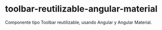 # toolbar-reutilizable-angular-material
Componente tipo Toolbar reutilizable, usando Angular y Angular Material.
